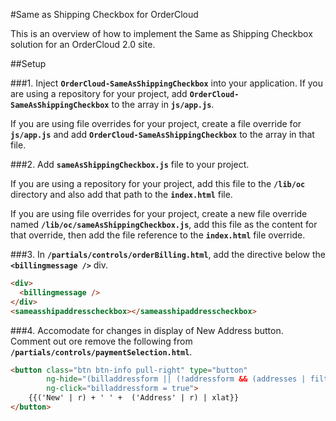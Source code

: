 #Same as Shipping Checkbox for OrderCloud

This is an overview of how to implement the Same as Shipping Checkbox solution for an OrderCloud 2.0 site. 


##Setup

###1. Inject **`OrderCloud-SameAsShippingCheckbox`** into your application.
If you are using a repository for your project, add **`OrderCloud-SameAsShippingCheckbox`** to the array in **`js/app.js`**.

If you are using file overrides for your project, create a file override for **`js/app.js`** and add **`OrderCloud-SameAsShippingCheckbox`** to the array in that file.
    
###2. Add **`sameAsShippingCheckbox.js`** file to your project.

If you are using a repository for your project, add this file to the **`/lib/oc`** directory and also add that path to the **`index.html`** file.

If you are using file overrides for your project, create a new file override named **`/lib/oc/sameAsShippingCheckbox.js`**, 
add this file as the content for that override, then add the file reference to the **`index.html`** file override.


###3. In **`/partials/controls/orderBilling.html`**, add the directive below the **`<billingmessage />`** div. 

```html
<div>
  <billingmessage />
</div>
<sameasshipaddresscheckbox></sameasshipaddresscheckbox>
```

###4. Accomodate for changes in display of New Address button.
Comment out ore remove the following from **`/partials/controls/paymentSelection.html`**.

```html
<button class="btn btn-info pull-right" type="button"
        ng-hide="(billaddressform || (!addressform && (addresses | filter:{IsBilling:true}).length == 0) || !user.Permissions.contains('CreateBillToAddress'))"
        ng-click="billaddressform = true">
    {{('New' | r) + ' ' +  ('Address' | r) | xlat}}
</button>
```
